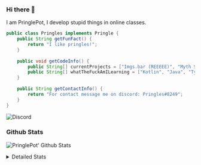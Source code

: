 ### Hi there 👋

I am PringlePot, I develop stupid things in online classes. 

```java
public class Pringles implements Pringle {
    public String getFunFact() {
        return "I like pringles!";
    }
    
    public void getCodeInfo() {
        public String[] currentProjects = ["Imgs.bar (REEEEE)", "Myth Sniper (Dead)"];
        public String[] whatTheFuckAmILearning = ["Kotlin", "Java", "Typescript", "NextJS"];
    }
    
    public String getContactInfo() {
        return "For contact message me on discord: Pringles#8249";
    }
}
```
![Discord](https://discord.c99.nl/widget/theme-1/226911291636318208.png)


### Github Stats
![PringlePot' Github Stats](https://github-readme-stats.vercel.app/api?username=PringlePot&show_icons=true&theme=dark)

<details>
  <summary>Detailed Stats</summary>
    
<!--START_SECTION:waka-->
![Lines of code](https://img.shields.io/badge/From%20Hello%20World%20I%27ve%20Written-94098%20lines%20of%20code-blue)

**🐱 My Github Data** 

> 🏆 304 Contributions in the Year 2021
 > 
> 📦 86.2 kB Used in Github's Storage 
 > 
> 💼 Opted to Hire
 > 
> 📜 7 Public Repositories 
 > 
> 🔑 9 Private Repositories  
 > 
**I'm an Early 🐤** 

```text
🌞 Morning    53 commits     █████░░░░░░░░░░░░░░░░░░░░   20.7% 
🌆 Daytime    105 commits    ██████████░░░░░░░░░░░░░░░   41.02% 
🌃 Evening    98 commits     █████████░░░░░░░░░░░░░░░░   38.28% 
🌙 Night      0 commits      ░░░░░░░░░░░░░░░░░░░░░░░░░   0.0%

```
📅 **I'm Most Productive on Sunday** 

```text
Monday       37 commits     ███░░░░░░░░░░░░░░░░░░░░░░   14.45% 
Tuesday      8 commits      ░░░░░░░░░░░░░░░░░░░░░░░░░   3.12% 
Wednesday    29 commits     ██░░░░░░░░░░░░░░░░░░░░░░░   11.33% 
Thursday     46 commits     ████░░░░░░░░░░░░░░░░░░░░░   17.97% 
Friday       25 commits     ██░░░░░░░░░░░░░░░░░░░░░░░   9.77% 
Saturday     43 commits     ████░░░░░░░░░░░░░░░░░░░░░   16.8% 
Sunday       68 commits     ██████░░░░░░░░░░░░░░░░░░░   26.56%

```


📊 **This Week I Spent My Time On** 

```text
💬 Programming Languages: 
TypeScript               4 hrs 59 mins       █████████████░░░░░░░░░░░░   51.87% 
EJS                      1 hr 43 mins        ████░░░░░░░░░░░░░░░░░░░░░   17.93% 
JavaScript               1 hr 37 mins        ████░░░░░░░░░░░░░░░░░░░░░   16.81% 
JSON                     43 mins             ██░░░░░░░░░░░░░░░░░░░░░░░   7.52% 
Markdown                 13 mins             ░░░░░░░░░░░░░░░░░░░░░░░░░   2.36%

🔥 Editors: 
IntelliJ                 9 hrs 37 mins       █████████████████████████   100.0%

```

**I Mostly Code in Java** 

```text
Java                     5 repos             ████████████░░░░░░░░░░░░░   50.0% 
Python                   1 repo              ██░░░░░░░░░░░░░░░░░░░░░░░   10.0% 
Kotlin                   1 repo              ██░░░░░░░░░░░░░░░░░░░░░░░   10.0% 
CSS                      1 repo              ██░░░░░░░░░░░░░░░░░░░░░░░   10.0% 
JavaScript               1 repo              ██░░░░░░░░░░░░░░░░░░░░░░░   10.0%

```



 Last Updated on 21/06/2021
<!--END_SECTION:waka-->
</details>
